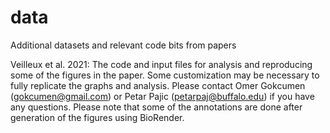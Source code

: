 # data
Additional datasets and relevant code bits from papers

Veilleux et al. 2021: The code and input files for analysis and reproducing some of the figures in the paper. Some customization may be necessary to fully replicate the graphs and analysis. Please contact Omer Gokcumen (gokcumen@gmail.com) or Petar Pajic (petarpaj@buffalo.edu) if you have any questions. Please note that some of the annotations are done after generation of the figures using BioRender. 

